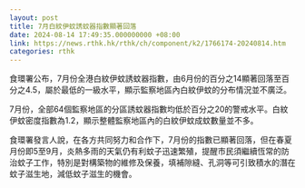 ```yaml
---
layout: post
title: 7月白紋伊蚊誘蚊器指數顯著回落
date: 2024-08-14 17:49:35.000000000 +08:00
link: https://news.rthk.hk/rthk/ch/component/k2/1766174-20240814.htm
categories: rthk
---
```


食環署公布，7月份全港白紋伊蚊誘蚊器指數，由6月份的百分之14顯著回落至百分之4.5，屬於最低的一級水平，顯示監察地區內白紋伊蚊的分布情況並不廣泛。

7月份，全部64個監察地區的分區誘蚊器指數均低於百分之20的警戒水平。白紋伊蚊密度指數為1.2，顯示整體監察地區內的白紋伊蚊成蚊數量並不多。

食環署發言人說，在各方共同努力和合作下，7月份的指數已顯著回落，但在春夏月份即5至9月，炎熱多雨的天氣仍有利蚊子迅速繁殖，提醒市民須繼續恆常的防治蚊子工作，特別是對構築物的維修及保養，填補隙縫、孔洞等可引致積水的潛在蚊子滋生地，減低蚊子滋生的機會。
